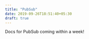 ```yaml
---
title: "PubSub"
date: 2019-09-26T18:51:40+05:30
draft: true
---
```


Docs for PubSub coming within a week!